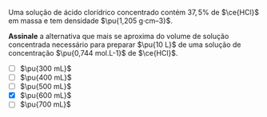 Uma solução de ácido clorídrico concentrado contém $37,5\%$ de $\ce{HCl}$ em massa e tem densidade $\pu{1,205 g·cm–3}$.

**Assinale** a alternativa que mais se aproxima do volume de solução concentrada necessário para preparar $\pu{10 L}$ de uma solução de concentração $\pu{0,744 mol.L-1}$ de $\ce{HCl}$.

- [ ] $\pu{300 mL}$
- [ ] $\pu{400 mL}$
- [ ] $\pu{500 mL}$
- [x] $\pu{600 mL}$
- [ ] $\pu{700 mL}$
